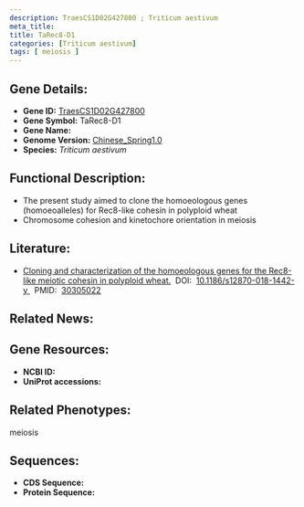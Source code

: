 ```yaml
---
description: TraesCS1D02G427800 ; Triticum aestivum
meta_title:
title: TaRec8-D1
categories: [Triticum aestivum]
tags: [ meiosis ]
---
```


## Gene Details:
- **Gene ID:**	[TraesCS1D02G427800]()
- **Gene Symbol:** TaRec8-D1
- **Gene Name:** 
- **Genome Version:** [Chinese_Spring1.0]()
- **Species:** *Triticum aestivum*

## Functional Description:
   - The present study aimed to clone the homoeologous genes (homoeoalleles) for Rec8-like cohesin in polyploid wheat
   - Chromosome cohesion and kinetochore orientation in meiosis

## Literature:
   - [Cloning and characterization of the homoeologous genes for the Rec8-like meiotic cohesin in polyploid wheat.]( https://bmcplantbiol.biomedcentral.com/articles/10.1186/s12870-018-1442-y)&nbsp;&nbsp;DOI:&nbsp;&nbsp;[10.1186/s12870-018-1442-y ](https://bmcplantbiol.biomedcentral.com/articles/10.1186/s12870-018-1442-y)&nbsp;&nbsp;PMID:&nbsp;&nbsp;[30305022](https://pubmed.ncbi.nlm.nih.gov/30305022/)

## Related News:

## Gene Resources:
- **NCBI ID:** [](https://www.ncbi.nlm.nih.gov/gene/?term=)
- **UniProt accessions:** [](https://www.uniprot.org/uniprotkb//entry)

## Related Phenotypes:
meiosis

## Sequences:
- **CDS Sequence:**
- **Protein Sequence:**

